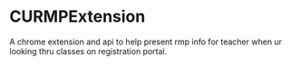 # CURMPExtension
A chrome extension and api to help present rmp info for teacher when ur looking thru classes on registration portal.
